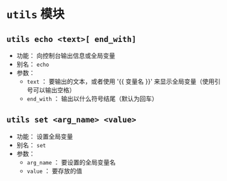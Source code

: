 # `utils` 模块

## `utils echo <text>[ end_with]`

-   功能： 向控制台输出信息或全局变量
-   别名： `echo`
-   参数：
    -   `text` ： 要输出的文本，或者使用 '{{ 变量名 }}' 来显示全局变量（使用引号可以输出空格）
    -   `end_with` ： 输出以什么符号结尾（默认为回车）

## `utils set <arg_name> <value>`

-   功能： 设置全局变量
-   别名： `set`
-   参数：
    -   `arg_name` ： 要设置的全局变量名
    -   `value` ： 要存放的值